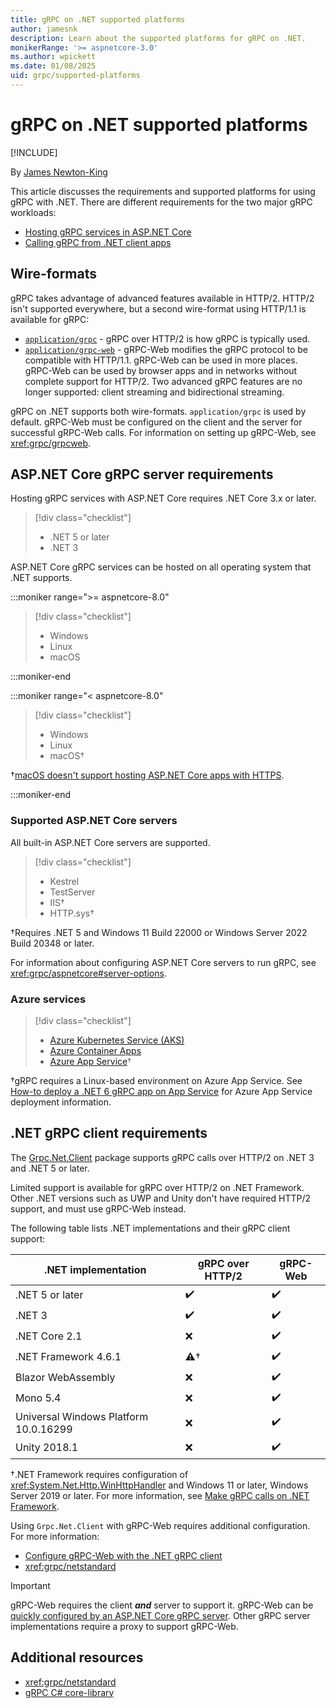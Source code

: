 ```yaml
---
title: gRPC on .NET supported platforms
author: jamesnk
description: Learn about the supported platforms for gRPC on .NET.
monikerRange: '>= aspnetcore-3.0'
ms.author: wpickett
ms.date: 01/08/2025
uid: grpc/supported-platforms
---
```

# gRPC on .NET supported platforms

[!INCLUDE[](~/includes/not-latest-version.md)]

By [James Newton-King](https://twitter.com/jamesnk)

This article discusses the requirements and supported platforms for using gRPC with .NET. There are different requirements for the two major gRPC workloads:

* [Hosting gRPC services in ASP.NET Core](#aspnet-core-grpc-server-requirements)
* [Calling gRPC from .NET client apps](#net-grpc-client-requirements)

## Wire-formats

gRPC takes advantage of advanced features available in HTTP/2. HTTP/2 isn't supported everywhere, but a second wire-format using HTTP/1.1 is available for gRPC:

* [`application/grpc`](https://github.com/grpc/grpc/blob/master/doc/PROTOCOL-HTTP2.md) - gRPC over HTTP/2 is how gRPC is typically used.
* [`application/grpc-web`](https://github.com/grpc/grpc/blob/master/doc/PROTOCOL-WEB.md) - gRPC-Web modifies the gRPC protocol to be compatible with HTTP/1.1. gRPC-Web can be used in more places. gRPC-Web can be used by browser apps and in networks without complete support for HTTP/2. Two advanced gRPC features are no longer supported: client streaming and bidirectional streaming.

gRPC on .NET supports both wire-formats. `application/grpc` is used by default. gRPC-Web must be configured on the client and the server for successful gRPC-Web calls. For information on setting up gRPC-Web, see <xref:grpc/grpcweb>.

## ASP.NET Core gRPC server requirements

Hosting gRPC services with ASP.NET Core requires .NET Core 3.x or later.

> [!div class="checklist"]
>
> * .NET 5 or later
> * .NET 3

ASP.NET Core gRPC services can be hosted on all operating system that .NET supports.

:::moniker range=">= aspnetcore-8.0"

> [!div class="checklist"]
>
> * Windows
> * Linux
> * macOS

:::moniker-end

:::moniker range="< aspnetcore-8.0"

> [!div class="checklist"]
>
> * Windows
> * Linux
> * macOS&dagger;

&dagger;[macOS doesn't support hosting ASP.NET Core apps with HTTPS](xref:grpc/troubleshoot#unable-to-start-aspnet-core-grpc-app-on-macos).

:::moniker-end

### Supported ASP.NET Core servers

All built-in ASP.NET Core servers are supported.

> [!div class="checklist"]
>
> * Kestrel
> * TestServer
> * IIS&dagger;
> * HTTP.sys&dagger;

&dagger;Requires .NET 5 and Windows 11 Build 22000 or Windows Server 2022 Build 20348 or later.

For information about configuring ASP.NET Core servers to run gRPC, see <xref:grpc/aspnetcore#server-options>.

### Azure services

> [!div class="checklist"]
>
> * [Azure Kubernetes Service (AKS)](https://azure.microsoft.com/services/kubernetes-service/)
> * [Azure Container Apps](https://azure.microsoft.com/services/container-apps/)
> * [Azure App Service](https://azure.microsoft.com/services/app-service/)&dagger;

&dagger;gRPC requires a Linux-based environment on Azure App Service. See [How-to deploy a .NET 6 gRPC app on App Service](https://github.com/Azure/app-service-linux-docs/blob/master/HowTo/gRPC/Linux/.NET/use_gRPC_with_dotnet.md) for Azure App Service deployment information.

## .NET gRPC client requirements

The [Grpc.Net.Client](https://www.nuget.org/packages/Grpc.Net.Client/) package supports gRPC calls over HTTP/2 on .NET 3 and .NET 5 or later.

Limited support is available for gRPC over HTTP/2 on .NET Framework. Other .NET versions such as UWP and Unity don't have required HTTP/2 support, and must use gRPC-Web instead.

The following table lists .NET implementations and their gRPC client support:

| .NET implementation                          | gRPC over HTTP/2   | gRPC-Web   |
|----------------------------------------------|--------------------|------------|
| .NET 5 or later                              | ✔️                | ✔️         |
| .NET 3                                  | ✔️                | ✔️         |
| .NET Core 2.1                                | ❌                | ✔️         |
| .NET Framework 4.6.1                         | ⚠️&dagger;        | ✔️         |
| Blazor WebAssembly                           | ❌                | ✔️         |
| Mono 5.4                                     | ❌                | ✔️         |
| Universal Windows Platform 10.0.16299        | ❌                | ✔️         |
| Unity 2018.1                                 | ❌                | ✔️         |

&dagger;.NET Framework requires configuration of <xref:System.Net.Http.WinHttpHandler> and Windows 11 or later, Windows Server 2019 or later. For more information, see [Make gRPC calls on .NET Framework](xref:grpc/netstandard#net-framework).

Using `Grpc.Net.Client` with gRPC-Web requires additional configuration. For more information:

* [Configure gRPC-Web with the .NET gRPC client](xref:grpc/grpcweb#configure-grpc-web-with-the-net-grpc-client)
* <xref:grpc/netstandard>

> [!IMPORTANT]
> gRPC-Web requires the client ***and*** server to support it. gRPC-Web can be [quickly configured by an ASP.NET Core gRPC server](xref:grpc/grpcweb#configure-grpc-web-in-aspnet-core). Other gRPC server implementations require a proxy to support gRPC-Web.

## Additional resources

* <xref:grpc/netstandard>
* [gRPC C# core-library](https://grpc.io/docs/languages/csharp/quickstart/)
